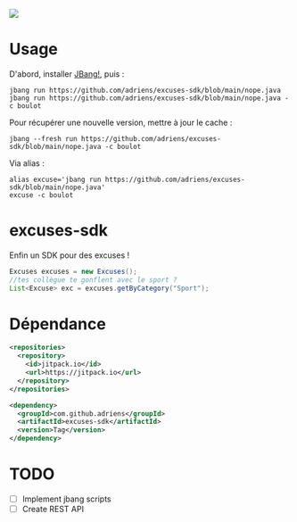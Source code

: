 [![](https://jitpack.io/v/adriens/excuses-sdk.svg)](https://jitpack.io/#adriens/excuses-sdk)

# Usage

D'abord, installer [JBang!](https://www.jbang.dev/documentation/guide/latest/installation.html), puis :

```shell
jbang run https://github.com/adriens/excuses-sdk/blob/main/nope.java
jbang run https://github.com/adriens/excuses-sdk/blob/main/nope.java -c boulot
```

Pour récupérer une nouvelle version, mettre à jour le cache :

```shell
jbang --fresh run https://github.com/adriens/excuses-sdk/blob/main/nope.java -c boulot
```


Via alias :

```shell
alias excuse='jbang run https://github.com/adriens/excuses-sdk/blob/main/nope.java'
excuse -c boulot
```

# excuses-sdk

Enfin un SDK pour des excuses !

```java
Excuses excuses = new Excuses();
//tes collègue te gonflent avec le sport ?
List<Excuse> exc = excuses.getByCategory("Sport");
```

# Dépendance

```xml
<repositories>
  <repository>
    <id>jitpack.io</id>
    <url>https://jitpack.io</url>
  </repository>
</repositories>
```

```xml
<dependency>
  <groupId>com.github.adriens</groupId>
  <artifactId>excuses-sdk</artifactId>
  <version>Tag</version>
</dependency>
```


# TODO

- [ ] Implement jbang scripts
- [ ] Create REST API
